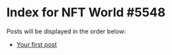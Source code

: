 # Index for NFT World #5548
Posts will be displayed in the order below:

- [Your first post](./001-first.md)

